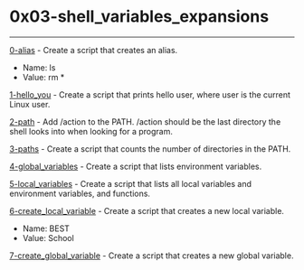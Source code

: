 # 0x03-shell_variables_expansions

___

[0-alias](./0-alias) - Create a script that creates an alias.
- Name: ls
- Value: rm *

[1-hello_you](./1-hello_you) - Create a script that prints hello user, where user is the current Linux user.

[2-path](./2-path) - Add /action to the PATH. /action should be the last directory the shell looks into when looking for a program.

[3-paths](./3-paths) - Create a script that counts the number of directories in the PATH.

[4-global_variables](./4-global_variables) - Create a script that lists environment variables.

[5-local_variables](./5-local_variables) - Create a script that lists all local variables and environment variables, and functions.

[6-create_local_variable](./6-create_local_variable) - Create a script that creates a new local variable.
- Name: BEST
- Value: School

[7-create_global_variable](./7-create_global_variable) - Create a script that creates a new global variable.


